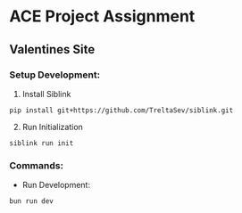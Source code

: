 # ACE Project Assignment
## Valentines Site

### Setup Development:

1. Install Siblink
```
pip install git+https://github.com/TreltaSev/siblink.git
```

2. Run Initialization
```
siblink run init 
```

### Commands:

- Run Development:
```
bun run dev 
```